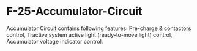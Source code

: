 # F-25-Accumulator-Circuit
Accumulator Circuit contains following features: Pre-charge &amp; contactors control, Tractive system active light (ready-to-move light) control, Accumulator voltage indicator control.
